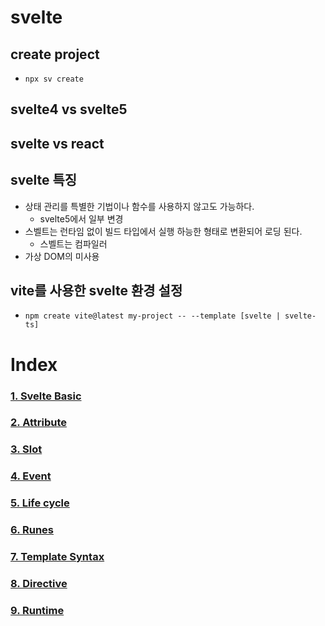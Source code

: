 # svelte
## create project
- `npx sv create`

## svelte4 vs svelte5

## svelte vs react


## svelte 특징
- 상태 관리를 특별한 기법이나 함수를 사용하지 않고도 가능하다.
    - svelte5에서 일부 변경
- 스벨트는 런타임 없이 빌드 타입에서 실행 하능한 형태로 변환되어 로딩 된다.
    - 스벨트는 컴파일러
- 가상 DOM의 미사용

## vite를 사용한 svelte 환경 설정
- `npm create vite@latest my-project -- --template [svelte | svelte-ts]`

# Index
### [1. Svelte Basic](./src/routes/basic/index.md)

### [2. Attribute](./src/routes/attribute/index.md)

### [3. Slot](./src/routes/slot/index.md)

### [4. Event](./src/routes/event/index.md)

### [5. Life cycle](./src/routes/lifeCycle/index.md)

### [6. Runes](./src/routes/runes/index.md)

### [7. Template Syntax](./src/routes/templateSyntax/index.md)

### [8. Directive](./src/routes/directive/index.md)

### [9. Runtime](./src/routes/runtime/index.md)